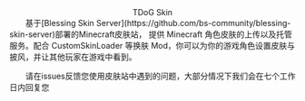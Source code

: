 
<div align="center">TDoG Skin</div>
&emsp;&emsp;基于[Blessing Skin Server](https://github.com/bs-community/blessing-skin-server)部署的Minecraft皮肤站， 提供 Minecraft 角色皮肤的上传以及托管服务。配合 CustomSkinLoader 等换肤 Mod，你可以为你的游戏角色设置皮肤与披风，并让其他玩家在游戏中看到。  

&emsp;&emsp;请在issues反馈您使用皮肤站中遇到的问题，大部分情况下我们会在七个工作日内回复您
